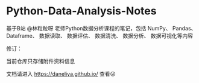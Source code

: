 # Python-Data-Analysis-Notes
基于B站 @林粒粒呀 老师Python数据分析课程的笔记，包括
NumPy、
Pandas、
Dataframe、
数据读取、
数据评估、
数据清洗、
数据分析、
数据可视化等内容


修订：

当前仓库只存储附件资料信息

文档请进入 https://daneliya.github.io/ 查看:stuck_out_tongue_winking_eye:
